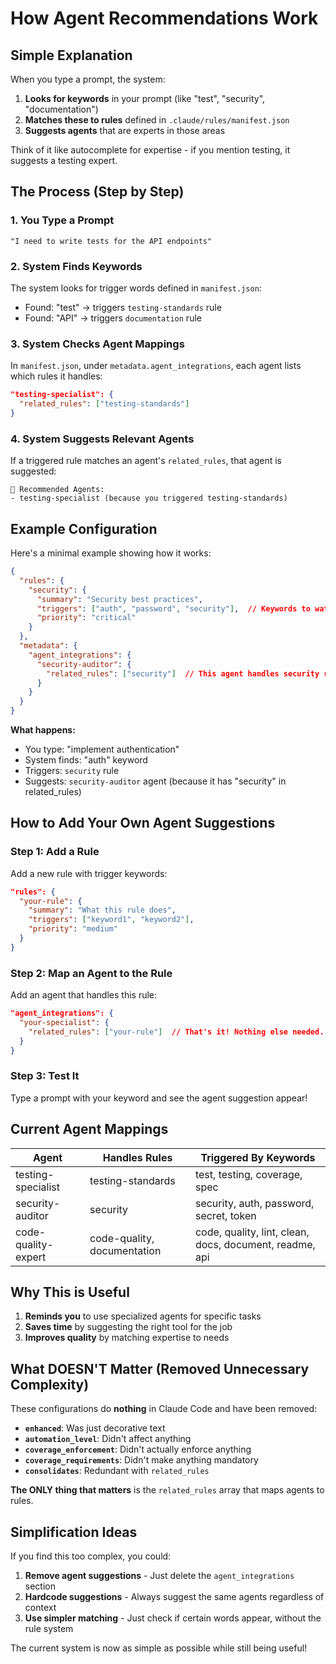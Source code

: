 # How Agent Recommendations Work

## Simple Explanation

When you type a prompt, the system:
1. **Looks for keywords** in your prompt (like "test", "security", "documentation")
2. **Matches these to rules** defined in `.claude/rules/manifest.json`
3. **Suggests agents** that are experts in those areas

Think of it like autocomplete for expertise - if you mention testing, it suggests a testing expert.

## The Process (Step by Step)

### 1. You Type a Prompt
```
"I need to write tests for the API endpoints"
```

### 2. System Finds Keywords
The system looks for trigger words defined in `manifest.json`:
- Found: "test" → triggers `testing-standards` rule
- Found: "API" → triggers `documentation` rule

### 3. System Checks Agent Mappings
In `manifest.json`, under `metadata.agent_integrations`, each agent lists which rules it handles:
```json
"testing-specialist": {
  "related_rules": ["testing-standards"]
}
```

### 4. System Suggests Relevant Agents
If a triggered rule matches an agent's `related_rules`, that agent is suggested:
```
🤖 Recommended Agents:
- testing-specialist (because you triggered testing-standards)
```

## Example Configuration

Here's a minimal example showing how it works:

```json
{
  "rules": {
    "security": {
      "summary": "Security best practices",
      "triggers": ["auth", "password", "security"],  // Keywords to watch for
      "priority": "critical"
    }
  },
  "metadata": {
    "agent_integrations": {
      "security-auditor": {
        "related_rules": ["security"]  // This agent handles security rule - that's ALL you need!
      }
    }
  }
}
```

**What happens:**
- You type: "implement authentication"
- System finds: "auth" keyword
- Triggers: `security` rule
- Suggests: `security-auditor` agent (because it has "security" in related_rules)

## How to Add Your Own Agent Suggestions

### Step 1: Add a Rule
Add a new rule with trigger keywords:
```json
"rules": {
  "your-rule": {
    "summary": "What this rule does",
    "triggers": ["keyword1", "keyword2"],
    "priority": "medium"
  }
}
```

### Step 2: Map an Agent to the Rule
Add an agent that handles this rule:
```json
"agent_integrations": {
  "your-specialist": {
    "related_rules": ["your-rule"]  // That's it! Nothing else needed.
  }
}
```

### Step 3: Test It
Type a prompt with your keyword and see the agent suggestion appear!

## Current Agent Mappings

| Agent | Handles Rules | Triggered By Keywords |
|-------|--------------|----------------------|
| testing-specialist | testing-standards | test, testing, coverage, spec |
| security-auditor | security | security, auth, password, secret, token |
| code-quality-expert | code-quality, documentation | code, quality, lint, clean, docs, document, readme, api |

## Why This is Useful

1. **Reminds you** to use specialized agents for specific tasks
2. **Saves time** by suggesting the right tool for the job
3. **Improves quality** by matching expertise to needs

## What DOESN'T Matter (Removed Unnecessary Complexity)

These configurations do **nothing** in Claude Code and have been removed:
- **`enhanced`**: Was just decorative text
- **`automation_level`**: Didn't affect anything
- **`coverage_enforcement`**: Didn't actually enforce anything
- **`coverage_requirements`**: Didn't make anything mandatory
- **`consolidates`**: Redundant with `related_rules`

**The ONLY thing that matters** is the `related_rules` array that maps agents to rules.

## Simplification Ideas

If you find this too complex, you could:
1. **Remove agent suggestions** - Just delete the `agent_integrations` section
2. **Hardcode suggestions** - Always suggest the same agents regardless of context
3. **Use simpler matching** - Just check if certain words appear, without the rule system

The current system is now as simple as possible while still being useful!